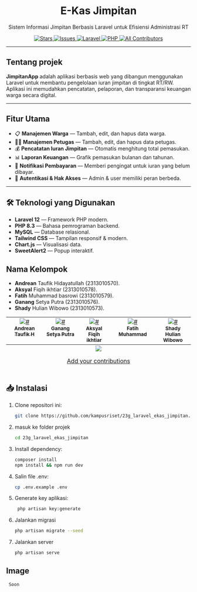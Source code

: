 

<h1 align="center">E-Kas Jimpitan</h1>
<p align="center">
  Sistem Informasi Jimpitan Berbasis Laravel untuk Efisiensi Administrasi RT
</p>

<p align="center">
  <a href="https://github.com/kampusriset/23g_laravel_ekas_jimpitan/stargazers">
    <img src="https://img.shields.io/github/stars/kampusriset/23g_laravel_ekas_jimpitan?style=flat-square" alt="Stars">
  </a>
  <a href="https://github.com/kampusriset/23g_laravel_ekas_jimpitan/issues">
    <img src="https://img.shields.io/github/issues/kampusriset/23g_laravel_ekas_jimpitan?style=flat-square" alt="Issues">
  </a>
  <a href="https://github.com/laravel/laravel">
    <img src="https://img.shields.io/badge/Laravel-Framework-red?style=flat-square&logo=laravel" alt="Laravel">
  </a>
  <a href="#">
    <img src="https://img.shields.io/badge/PHP-8.3-blue?style=flat-square&logo=php" alt="PHP">
  </a>
  <a href="#contributors-">
    <img src="https://img.shields.io/badge/all_contributors-5-orange.svg?style=flat-square" alt="All Contributors">
  </a>
</p>


---



## Tentang projek

**JimpitanApp** adalah aplikasi berbasis web yang dibangun menggunakan Laravel untuk membantu pengelolaan iuran jimpitan di tingkat RT/RW.  
Aplikasi ini memudahkan pencatatan, pelaporan, dan transparansi keuangan warga secara digital.

---

## Fitur Utama

- 📋 **Manajemen Warga** — Tambah, edit, dan hapus data warga.
- 🧑‍💼 **Manajemen Petugas** — Tambah, edit, dan hapus data petugas.
- 💰 **Pencatatan Iuran Jimpitan** — Otomatis menghitung total pemasukan.
- 📊 **Laporan Keuangan** — Grafik pemasukan bulanan dan tahunan.
- 🔔 **Notifikasi Pembayaran** — Memberi pengingat untuk iuran yang belum dibayar.
- 🔐 **Autentikasi & Hak Akses** — Admin & user memiliki peran berbeda.

---

## 🛠️ Teknologi yang Digunakan

- **Laravel 12** — Framework PHP modern.
- **PHP 8.3** — Bahasa pemrograman backend.
- **MySQL** — Database relasional.
- **Tailwind CSS** — Tampilan responsif & modern.
- **Chart.js** — Visualisasi data.
- **SweetAlert2** — Popup interaktif.
  
## Nama Kelompok

- **Andrean** Taufik Hidayatullah (2313010570).
- **Aksyal** Fiqih ikhtiar (2313010578).
- **Fatih** Muhammad basrowi (2313010579).
- **Ganang** Setya Putra (2313010576).
- **Shady** Hulian Wibowo (2313010573).


<table>

<tbody>

<tr>

<td  align="center"  valign="top"  width="7%"><a  href="#"><img  src="https://github.com/andreantaufikh.png"  alt="#"/><br  /><sub><b>Andrean Taufik H</b></sub></a><br  /><a  href="#"    <a  href="#"    <a  href="#"  </a></td>

<td  align="center"  valign="top"  width="7%"><a  href="#"><img  src="https://github.com/Gansputra.png"  alt="#"/><br  /><sub><b>Ganang Setya Putra</b></sub></a><br  /><a  href="#d"    <a  href="#"    <a  href="#"  </a></td>

<td  align="center"  valign="top"  width="7%"><a  href="#"><img  src="https://github.com/akslzero.png"  alt="#"/><br  /><sub><b>Aksyal Fiqih ikhtiar</b></sub></a><br  /><a  href="#" <a  href="#"   <a  href="#"  </a></td>

<td  align="center"  valign="top"  width="7%"><a  href="#"><img  src="https://github.com/RaizelF.png"  alt="#"/><br  /><sub><b>Fatih Muhammad</b></sub></a><br  /><a  href="#"    <a  href="#"   <a  href="#"  </a></td>
<td  align="center"  valign="top"  width="7%"><a  href="#"><img  src="https://github.com/Hulian573.png"  alt="#"/><br  /><sub><b>Shady Hulian Wibowo</b></sub></a><br  /><a  href="#"    <a  href="#"   <a  href="#"  </a></td>

</tr>

</tbody>

<tfoot>

<tr>

<td  align="center"  size="13px"  colspan="7">

<img  src="https://raw.githubusercontent.com/all-contributors/all-contributors-cli/1b8533af435da9854653492b1327a23a4dbd0a10/assets/logo-small.svg">

<a  href="https://all-contributors.js.org/docs/en/bot/usage">Add your contributions</a>

</img>

</td>

</tr>

</tfoot>

</table>

  

<!-- markdownlint-restore -->

<!-- prettier-ignore-end -->

  

<!-- ALL-CONTRIBUTORS-LIST:END -->

## 📥 Instalasi

1. Clone repositori ini:
   ```bash
   git clone https://github.com/kampusriset/23g_laravel_ekas_jimpitan.git
2. masuk ke folder projek
   ```bash
   cd 23g_laravel_ekas_jimpitan
3. Install dependency:
   ```bash
   composer install
   npm install && npm run dev
4. Salin file .env:
   ```bash
   cp .env.example .env
5. Generate key aplikasi:
   ```bash
    php artisan key:generate
6. Jalankan migrasi
   ```bash
   php artisan migrate --seed
7. Jalankan server
   ```bash
   php artisan serve

## Image
   ```bash
    Soon




